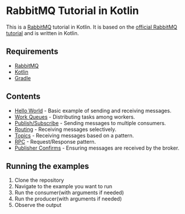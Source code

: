 # RabbitMQ Tutorial in Kotlin

This is a [RabbitMQ](https://www.rabbitmq.com/) tutorial in Kotlin. It is based on the [official RabbitMQ tutorial](https://www.rabbitmq.com/tutorials) and is written in Kotlin.

## Requirements
- [RabbitMQ](https://www.rabbitmq.com/download.html)
- [Kotlin](https://kotlinlang.org/docs/tutorials/command-line.html) 
- [Gradle](https://gradle.org/install/)

## Contents
- [Hello World](src/main/kotlin/helloWorld) - Basic example of sending and receiving messages.
- [Work Queues](src/main/kotlin/workQueues) - Distributing tasks among workers.
- [Publish/Subscribe](src/main/kotlin/pubSub) - Sending messages to multiple consumers.
- [Routing](src/main/kotlin/routing) - Receiving messages selectively.
- [Topics](src/main/kotlin/topics) - Receiving messages based on a pattern.
- [RPC](src/main/kotlin/rpc) - Request/Response pattern.
- [Publisher Confirms](src/main/kotlin/publisherConfirms) -  Ensuring messages are received by the broker.

## Running the examples
1. Clone the repository
2. Navigate to the example you want to run
3. Run the consumer(with arguments if needed)
4. Run the producer(with arguments if needed)
5. Observe the output
